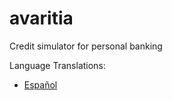 # avaritia
Credit simulator for personal banking

Language Translations:

+ [Español](assets/docs/translations/es/README_es_CO.md)